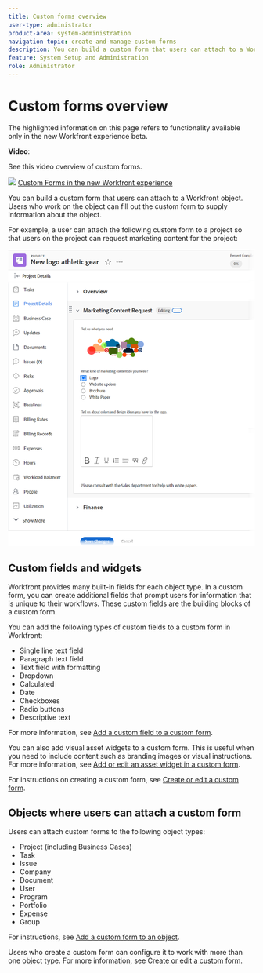 ```yaml
---
title: Custom forms overview
user-type: administrator
product-area: system-administration
navigation-topic: create-and-manage-custom-forms
description: You can build a custom form that users can attach to a Workfront object. Users who work on the object can fill out the custom form to supply information about the object.
feature: System Setup and Administration
role: Administrator
---
```


# Custom forms overview

The highlighted information on this page refers to functionality available only in the new Workfront experience beta.

**Video**:

See this video overview of custom forms.

![](assets/video-icon-verysmall.png) [Custom Forms in the new Workfront experience](https://one.workfront.com/s/learningpath2/custom-forms-in-the-new-workfront-experience-final-MCC2AF4MH6NRHKHJJBXO6T65DHUU)

You can build a custom form that users can attach to a Workfront object. Users who work on the object can fill out the custom form to supply information about the object.

For example, a user can attach the following custom form to a project so that users on the project can request marketing content for the project:

![](assets/see-image-details-page.png)

## Custom fields and widgets

Workfront provides many built-in fields for each object type. In a custom form, you can create additional fields that prompt users for information that is unique to their workflows. These custom fields are the building blocks of a custom form.

You can add the following types of custom fields to a custom form in Workfront:

* Single line text field
* Paragraph text field
* Text field with formatting 
* Dropdown
* Calculated
* Date
* Checkboxes
* Radio buttons
* Descriptive text

For more information, see [Add a custom field to a custom form](../../../administration-and-setup/customize-workfront/create-manage-custom-forms/add-a-custom-field-to-a-custom-form.md).

You can also add visual asset widgets to a custom form. This is useful when you need to include content such as branding images or visual instructions. For more information, see [Add or edit an asset widget in a custom form](../../../administration-and-setup/customize-workfront/create-manage-custom-forms/add-widget-or-edit-its-properties-in-a-custom-form.md).

For instructions on creating a custom form, see [Create or edit a custom form](../../../administration-and-setup/customize-workfront/create-manage-custom-forms/create-or-edit-a-custom-form.md).

## Objects where users can attach a custom form

Users can attach custom forms to the following object types:

* Project (including Business Cases)
* Task
* Issue
* Company
* Document
* User
* Program
* Portfolio
* Expense
* Group

For instructions, see [Add a custom form to an object](../../../workfront-basics/work-with-custom-forms/add-a-custom-form-to-an-object.md).

Users who create a custom form can configure it to work with more than one object type. For more information, see [Create or edit a custom form](../../../administration-and-setup/customize-workfront/create-manage-custom-forms/create-or-edit-a-custom-form.md).
